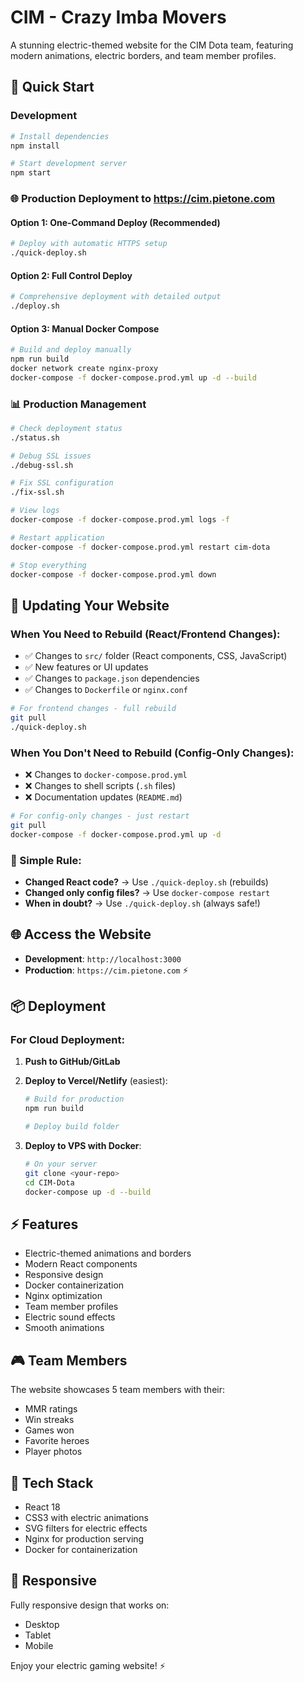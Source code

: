 # CIM - Crazy Imba Movers

A stunning electric-themed website for the CIM Dota team, featuring modern animations, electric borders, and team member profiles.

## 🚀 Quick Start

### Development
```bash
# Install dependencies
npm install

# Start development server
npm start
```

### 🌐 Production Deployment to https://cim.pietone.com

#### Option 1: One-Command Deploy (Recommended)
```bash
# Deploy with automatic HTTPS setup
./quick-deploy.sh
```

#### Option 2: Full Control Deploy
```bash
# Comprehensive deployment with detailed output
./deploy.sh
```

#### Option 3: Manual Docker Compose
```bash
# Build and deploy manually
npm run build
docker network create nginx-proxy
docker-compose -f docker-compose.prod.yml up -d --build
```

### 📊 Production Management

```bash
# Check deployment status
./status.sh

# Debug SSL issues
./debug-ssl.sh

# Fix SSL configuration
./fix-ssl.sh

# View logs
docker-compose -f docker-compose.prod.yml logs -f

# Restart application
docker-compose -f docker-compose.prod.yml restart cim-dota

# Stop everything
docker-compose -f docker-compose.prod.yml down
```

## 🔄 **Updating Your Website**

### **When You Need to Rebuild (React/Frontend Changes):**
- ✅ Changes to `src/` folder (React components, CSS, JavaScript)
- ✅ New features or UI updates
- ✅ Changes to `package.json` dependencies
- ✅ Changes to `Dockerfile` or `nginx.conf`

```bash
# For frontend changes - full rebuild
git pull
./quick-deploy.sh
```

### **When You Don't Need to Rebuild (Config-Only Changes):**
- ❌ Changes to `docker-compose.prod.yml`
- ❌ Changes to shell scripts (`.sh` files)
- ❌ Documentation updates (`README.md`)

```bash
# For config-only changes - just restart
git pull
docker-compose -f docker-compose.prod.yml up -d
```

### **🎯 Simple Rule:**
- **Changed React code?** → Use `./quick-deploy.sh` (rebuilds)
- **Changed only config files?** → Use `docker-compose restart`
- **When in doubt?** → Use `./quick-deploy.sh` (always safe!)

## 🌐 Access the Website

- **Development**: `http://localhost:3000`
- **Production**: `https://cim.pietone.com` ⚡

## 📦 Deployment

### For Cloud Deployment:

1. **Push to GitHub/GitLab**
2. **Deploy to Vercel/Netlify** (easiest):
   ```bash
   # Build for production
   npm run build

   # Deploy build folder
   ```

3. **Deploy to VPS with Docker**:
   ```bash
   # On your server
   git clone <your-repo>
   cd CIM-Dota
   docker-compose up -d --build
   ```

## ⚡ Features

- Electric-themed animations and borders
- Modern React components
- Responsive design
- Docker containerization
- Nginx optimization
- Team member profiles
- Electric sound effects
- Smooth animations

## 🎮 Team Members

The website showcases 5 team members with their:
- MMR ratings
- Win streaks
- Games won
- Favorite heroes
- Player photos

## 🔧 Tech Stack

- React 18
- CSS3 with electric animations
- SVG filters for electric effects
- Nginx for production serving
- Docker for containerization

## 📱 Responsive

Fully responsive design that works on:
- Desktop
- Tablet
- Mobile

Enjoy your electric gaming website! ⚡